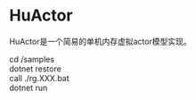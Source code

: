 # HuActor

HuActor是一个简易的单机内存虚拟actor模型实现。

cd /samples <br/>
dotnet restore <br/>
call ./rg.XXX.bat <br/>
dotnet run 
